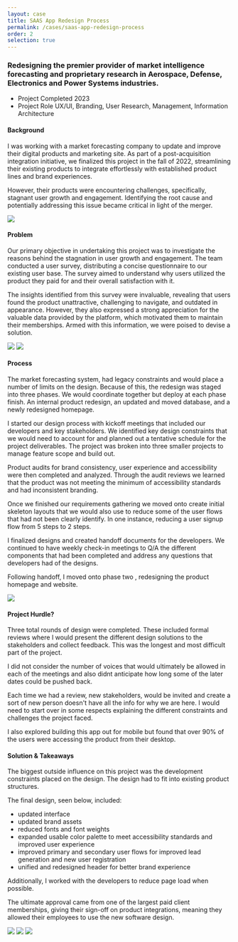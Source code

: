 ```yaml
---
layout: case
title: SAAS App Redesign Process
permalink: /cases/saas-app-redesign-process
order: 2
selection: true
---
```


<div class="readingcontainer">
<h3>Redesigning the premier provider of market intelligence forecasting and proprietary research in Aerospace, Defense, Electronics and Power Systems industries.</h3>

<ul>
	<li>Project Completed <span>2023</span></li>
	<li>Project Role <span>UX/UI, Branding, User Research, Management, Information Architecture</span></li>
</ul>

<h4>Background</h4>
<p>I was working with a market forecasting company to update and improve their digital products and marketing site. As part of a post-acquisition integration initiative, we finalized this project in the fall of 2022, streamlining their existing products to integrate effortlessly with established product lines and brand experiences.</p>
<p>However, their products were encountering challenges, specifically, stagnant user growth and engagement.  Identifying the root cause and potentially addressing this issue became critical in light of the merger. </p>
<img src="../assets/images/cs01-01.png" />

<h4>Problem</h4>
<p>Our primary objective in undertaking this project was to investigate the reasons behind the stagnation in user growth and engagement. The team conducted a user survey, distributing a concise questionnaire to our existing  user base. The survey aimed to understand why users utilized the product they paid for and their overall satisfaction with it. </p>
<p>The insights identified from this survey were invaluable, revealing that users found the product unattractive, challenging to navigate, and outdated in appearance. However, they also expressed a strong appreciation for the valuable data provided by the platform, which motivated them to maintain their memberships. Armed with this information, we were poised to devise a solution.</p>
<img src="../assets/images/cs01-02.png" />
<img src="../assets/images/cs01-03.png" />

<h4>Process</h4>
<p>The market forecasting system, had legacy constraints and would place a number of limits on the design. Because of this, the redesign was staged into three phases. We would coordinate together but deploy at each phase finish. An internal product redesign, an updated and moved database, and a newly redesigned homepage.  </p>
<p>I started our design process with kickoff meetings that included our developers and key stakeholders. We identified key design constraints that we would need to account for and planned out a tentative schedule for the project deliverables. The project was broken into three smaller projects to manage feature scope and build out. </p>
<p>Product audits for brand consistency, user experience and accessibility were then completed and analyzed. Through the audit reviews we learned that the product was not meeting the minimum of accessibility standards and had inconsistent branding. </p>
<p>Once we finished our requirements gathering we moved onto create initial skeleton layouts that we would also use to reduce some of the user flows that had not been clearly identify. In one instance, reducing a user signup flow from 5 steps to 2 steps.  </p>
<p>I finalized designs and created handoff documents for the developers. We continued to have weekly check-in meetings to Q/A the different components that had been completed and address any questions that developers had of the designs.</p>
<p>Following handoff, I moved onto phase two , redesigning the product homepage and website.</p>

<img src="../assets/images/cs01-04.png" />

<h4>Project Hurdle?</h4>
<p>Three total rounds of design were completed. These included formal reviews where I would present the different design solutions to the stakeholders and collect feedback. This was the longest and most difficult part of the project. </p>
<p>I did not consider the number of voices that would ultimately be allowed in each of the meetings and also didnt anticipate how long some of the later dates could be pushed back.</p>
<p>Each time we had a review, new stakeholders, would be invited and create a sort of new person doesn't have all the info for why we are here. I would need to start over in some respects explaining the different constraints and challenges the project faced.</p>
<p>I also explored building this app out for mobile but found that over 90% of the users were accessing the product from their desktop.</p>

<h4>Solution & Takeaways</h4>
<p>The biggest outside influence on this project was the development constraints placed on the design. The design had to fit into existing product structures. </p>


<p>The final design, seen below, included:</p>

<ul>
	<li>updated interface</li>
	<li>updated brand assets</li>
	<li>reduced fonts and font weights</li>
	<li>expanded usable color palette to meet accessibility standards and improved user experience</li>
	<li>improved primary and secondary user flows for improved lead generation and new user registration</li>
	<li>unified and redesigned header for better brand experience</li>
</ul>

<p>Additionally, I worked with the developers to reduce page load when possible.</p>
<p>The ultimate approval came from one of the largest paid client memberships, giving their sign-off on product integrations, meaning they allowed their employees to use the new software design.</p>
<img src="../assets/images/cs01-05.png" />
<img src="../assets/images/cs01-06.png" />
<img src="../assets/images/cs01-07.png" />
</div>
